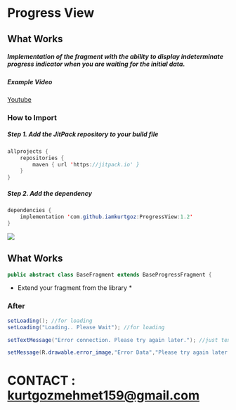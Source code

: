 # Progress View


## What Works

##### Implementation of the fragment with the ability to display indeterminate progress indicator when you are waiting for the initial data.

##### Example Video
[Youtube](https://youtu.be/eJAhw76pThg "Youtube")

### How to Import
##### Step 1. Add the JitPack repository to your build file
```java
allprojects {
    repositories {
        maven { url 'https://jitpack.io' }
    }
}
```

##### Step 2. Add the dependency
```java
dependencies {
    implementation 'com.github.iamkurtgoz:ProgressView:1.2'
}
```
[![](https://jitpack.io/v/iamkurtgoz/ProgressView.svg)](https://jitpack.io/#iamkurtgoz/ProgressView)

## What Works
```java
public abstract class BaseFragment extends BaseProgressFragment {
```
* Extend your fragment from the library *

### After 

```java
setLoading(); //for loading
setLoading("Loading.. Please Wait"); //for loading

setTextMessage("Error connection. Please try again later."); //just text message

setMessage(R.drawable.error_image,"Error Data","Please try again later."); //rich message
```
# CONTACT : kurtgozmehmet159@gmail.com

